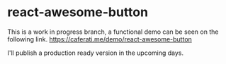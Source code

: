 # react-awesome-button
This is a work in progress branch, a functional demo can be seen on the following link. https://caferati.me/demo/react-awesome-button

I'll publish a production ready version in the upcoming days.
